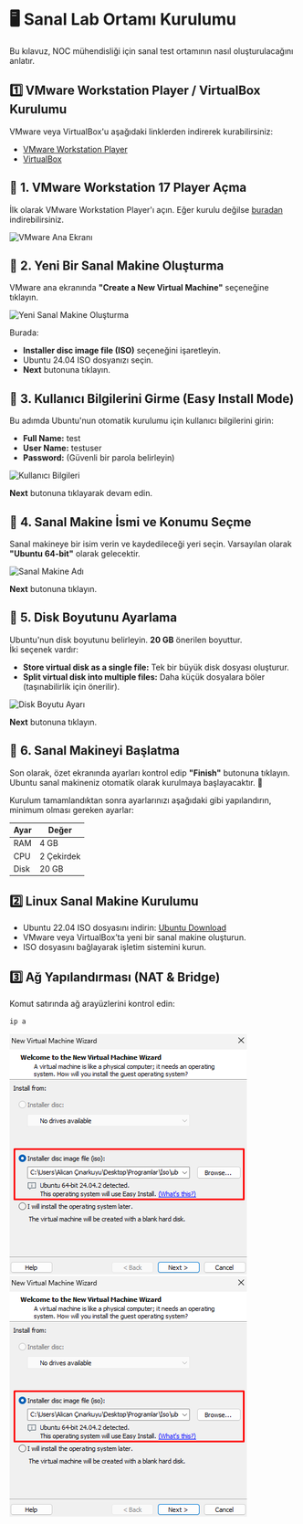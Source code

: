 # 🖥️ Sanal Lab Ortamı Kurulumu

Bu kılavuz, NOC mühendisliği için sanal test ortamının nasıl oluşturulacağını anlatır.

## 1️⃣ VMware Workstation Player / VirtualBox Kurulumu
VMware veya VirtualBox'u aşağıdaki linklerden indirerek kurabilirsiniz:
- [VMware Workstation Player](https://www.vmware.com/products/workstation-player.html)
- [VirtualBox](https://www.virtualbox.org/)

## 📌 **1. VMware Workstation 17 Player Açma**  
İlk olarak VMware Workstation Player'ı açın. Eğer kurulu değilse [buradan](https://www.vmware.com/products/workstation-player.html) indirebilirsiniz.

![VMware Ana Ekranı](images/Screenshot_1.png)

## 📌 **2. Yeni Bir Sanal Makine Oluşturma**  
VMware ana ekranında **"Create a New Virtual Machine"** seçeneğine tıklayın.

![Yeni Sanal Makine Oluşturma](images/Screenshot_2.png)

Burada:
- **Installer disc image file (ISO)** seçeneğini işaretleyin.
- Ubuntu 24.04 ISO dosyanızı seçin.
- **Next** butonuna tıklayın.

## 📌 **3. Kullanıcı Bilgilerini Girme (Easy Install Mode)**  
Bu adımda Ubuntu'nun otomatik kurulumu için kullanıcı bilgilerini girin:

- **Full Name:** test  
- **User Name:** testuser  
- **Password:** (Güvenli bir parola belirleyin)  

![Kullanıcı Bilgileri](images/Screenshot_3.png)

**Next** butonuna tıklayarak devam edin.

## 📌 **4. Sanal Makine İsmi ve Konumu Seçme**  
Sanal makineye bir isim verin ve kaydedileceği yeri seçin. Varsayılan olarak **"Ubuntu 64-bit"** olarak gelecektir. 

![Sanal Makine Adı](images/Screenshot_4.png)

**Next** butonuna tıklayın.

## 📌 **5. Disk Boyutunu Ayarlama**  
Ubuntu'nun disk boyutunu belirleyin. **20 GB** önerilen boyuttur.  
İki seçenek vardır:
- **Store virtual disk as a single file:** Tek bir büyük disk dosyası oluşturur.
- **Split virtual disk into multiple files:** Daha küçük dosyalara böler (taşınabilirlik için önerilir).

![Disk Boyutu Ayarı](images/Screenshot_5.png)

**Next** butonuna tıklayın.

## 📌 **6. Sanal Makineyi Başlatma**  
Son olarak, özet ekranında ayarları kontrol edip **"Finish"** butonuna tıklayın.  
Ubuntu sanal makineniz otomatik olarak kurulmaya başlayacaktır. 🎉  



Kurulum tamamlandıktan sonra ayarlarınızı aşağıdaki gibi yapılandırın, minimum olması gereken ayarlar:

| Ayar | Değer |
|------|-------|
| RAM  | 4 GB |
| CPU  | 2 Çekirdek |
| Disk | 20 GB |

## 2️⃣ Linux Sanal Makine Kurulumu
- Ubuntu 22.04 ISO dosyasını indirin: [Ubuntu Download](https://ubuntu.com/download)
- VMware veya VirtualBox’ta yeni bir sanal makine oluşturun.
- ISO dosyasını bağlayarak işletim sistemini kurun.

## 3️⃣ Ağ Yapılandırması (NAT & Bridge)
Komut satırında ağ arayüzlerini kontrol edin:
```bash
ip a
```
![Sanal Lab Ortamı](images/lab-setup-image1.png)
![Sanal Lab Ortamı](images/lab-setup-image1.png)

